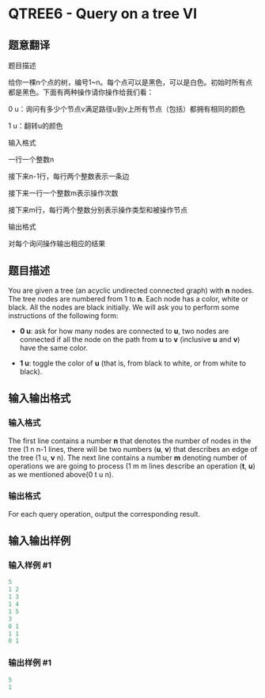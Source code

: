 # QTREE6 - Query on a tree VI

## 题意翻译

题目描述

给你一棵n个点的树，编号1~n。每个点可以是黑色，可以是白色。初始时所有点都是黑色。下面有两种操作请你操作给我们看：

0 u：询问有多少个节点v满足路径u到v上所有节点（包括）都拥有相同的颜色

1 u：翻转u的颜色

输入格式

一行一个整数n

接下来n-1行，每行两个整数表示一条边

接下来一行一个整数m表示操作次数

接下来m行，每行两个整数分别表示操作类型和被操作节点

输出格式

对每个询问操作输出相应的结果

## 题目描述

You are given a tree (an acyclic undirected connected graph) with **n** nodes. The tree nodes are numbered from 1 to **n**. Each node has a color, white or black. All the nodes are black initially. We will ask you to perform some instructions of the following form:

- **0 u**: ask for how many nodes are connected to **u**, two nodes are connected if all the node on the path from **u** to **v** (inclusive **u** and **v**) have the same color.

- **1 u**: toggle the color of **u** (that is, from black to white, or from white to black).

## 输入输出格式

### 输入格式

The first line contains a number **n** that denotes the number of nodes in the tree (1 n n-1 lines, there will be two numbers (**u**, **v**) that describes an edge of the tree (1 u, **v** n). The next line contains a number **m** denoting number of operations we are going to process (1 m m lines describe an operation (**t**, **u**) as we mentioned above(0 t u n).

### 输出格式

For each query operation, output the corresponding result.

## 输入输出样例

### 输入样例 #1

```cpp
5
1 2
1 3
1 4
1 5
3
0 1
1 1
0 1
```


### 输出样例 #1

```cpp
5
1
```


